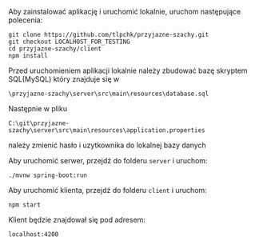 Aby zainstalować aplikację i uruchomić lokalnie, uruchom następujące polecenia:

    git clone https://github.com/tlpchk/przyjazne-szachy.git
    git checkout LOCALHOST_FOR_TESTING
    cd przyjazne-szachy/client
    npm install
    
Przed uruchomieniem aplikacji lokalnie należy zbudować bazę skryptem SQL(MySQL) który znajduje się w

    \przyjazne-szachy\server\src\main\resources\database.sql
    
Następnie w pliku

    C:\git\przyjazne-szachy\server\src\main\resources\application.properties
    
 należy zmienić hasło i uzytkownika do lokalnej bazy danych
	
Aby uruchomić serwer, przejdź do folderu `server` i uruchom:
    
    ./mvnw spring-boot:run


Aby uruchomić klienta, przejdź do folderu `client` i uruchom:

    npm start
    
Klient będzie znajdował się pod adresem:

    localhost:4200
    
